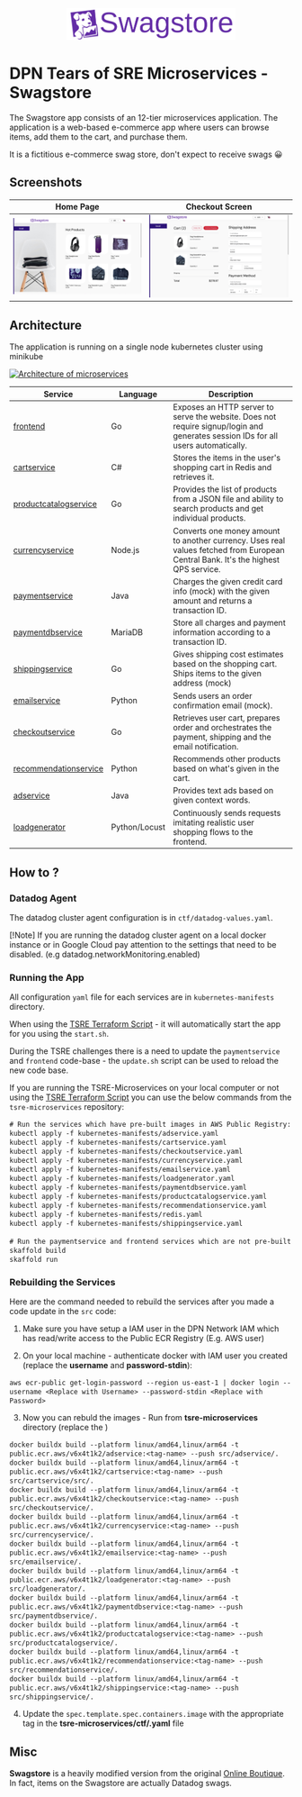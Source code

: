 

<p align="center">
<img src="src/frontend/static/icons/Swagstore-Logo.svg" width="300" alt="Swagstore" />
</p>

<!-- 
## Release 0.5.0 - multiarch (amd and arm support)
## Dec 2022


**Swagstore** is a fork of [Google Online Boutique](https://github.com/GoogleCloudPlatform/microservices-demo) which in turn is a cloud-first microservices demo application.

The app consists of an 11-tier microservices application. The application is a
web-based e-commerce app where users can browse items,
add them to the cart, and purchase them.
It is a ficticious ecommerce swag store, don't expect to receive swags :grinning:

**Google uses this application to demonstrate use of technologies like
Kubernetes/GKE, Istio, Stackdriver, and gRPC**. This application
works on any Kubernetes cluster, as well as Google
Kubernetes Engine. It’s **easy to deploy with little to no configuration**.

**At Datadog we use the app to experiment with APM, Tracing Libraries, Admission Controller and auto injection.
It is perfect as a playground if you want to play and instrument the microservices written in multiple languages.**

If you’re using this demo, please **★Star** this repository to show your interest!




## Features

- **[Kubernetes](https://kubernetes.io)/[GKE](https://cloud.google.com/kubernetes-engine/):**
  The app is designed to run on Kubernetes (both locally on "Docker for
  Desktop", as well as on the cloud with GKE).
- **[gRPC](https://grpc.io):** Microservices use a high volume of gRPC calls to
  communicate to each other.
- **[Istio](https://istio.io):** Application works on Istio service mesh.
- **[Cloud Operations (Stackdriver)](https://cloud.google.com/products/operations):** Many services
  are instrumented with **Profiling**, **Tracing** and **Debugging**. In
  addition to these, using Istio enables features like Request/Response
  **Metrics** and **Context Graph** out of the box. When it is running out of
  Google Cloud, this code path remains inactive.
- **[Skaffold](https://skaffold.dev):** Application
  is deployed to Kubernetes with a single command using Skaffold.
- **Synthetic Load Generation:** The application demo comes with a background
  job that creates realistic usage patterns on the website using
  [Locust](https://locust.io/) load generator.
  
  
## Deploy Swagstore Demo app

Do you have a running K8s cluster? If not either use Docker Desktop or Minikube or Kind or your K8s cluster or your GKE

Don't forget to install Git, Skaffold 2.0+ and kubectl. Check the prerequisites section above.

Launch a local Kubernetes cluster with one of the following tools:

## Option 1 - Local Cluster 

1. Launch a local Kubernetes cluster with one of the following tools:

    - To launch **Minikube** (tested with Ubuntu Linux). Please, ensure that the
       local Kubernetes cluster has at least:
        - 4 CPUs
        - 4.0 GiB memory
        - 32 GB disk space

      ```shell
      minikube start --cpus=4 --memory 4096 --disk-size 32g
      ```

    - To launch **Docker for Desktop** (tested with Mac/Windows). Go to Preferences:
        - choose “Enable Kubernetes”,
        - set CPUs to at least 3, and Memory to at least 6.0 GiB
        - on the "Disk" tab, set at least 32 GB disk space

    - To launch a **Kind** cluster:

      ```shell
      kind create cluster
      ```

2. Run `kubectl get nodes` to verify you're connected to the respective control plane.

3. Run `skaffold run` (first time will be slow, it can take ~20 minutes).
   This will build and deploy the application. If you need to rebuild the images
   automatically as you refactor the code, run `skaffold dev` command.
   
   
	**change the platform accordingly**
	
	**change the default-repo to point to your personal hub account
	if you want to use your own images or you can use mine**
	
	if you are on Mac M1 or M2 or you are on arm use the --platform accordingly

	  `skaffold run --default-repo docker.io/smazzone --platform=linux/arm64`
	
	if you are on a PC or an Intel-based Mac or you are on amd use the --platform accordingly
  
    `skaffold run --default-repo docker.io/smazzone --platform=linux/amd64`
   

4. Run `kubectl get pods` to verify the Pods are ready and running.

5. Docker Desktop should automatically provide the frontend at http://localhost:80
6. Minikube requires you to run a command to access the frontend service:
`minikube service frontend-external`
7. Kind does not provision an IP address for the service. You must run a port-forwarding process to access the frontend at http://localhost:8080:
`kubectl port-forward deployment/frontend 8080:8080` to forward a port to the frontend service.
9. Navigate to either http://localhost:80 or http://localhost:8080 to access the web frontend.


## Cleanup

If you've deployed the application with `skaffold run` command, you can run
`skaffold delete` to clean up the deployed resources.

  
## Option 2: Google Kubernetes Engine (GKE)

> 💡 Recommended if you're using Google Cloud Platform and want to try it on
> a realistic cluster. **Note**: If your cluster has Workload Identity enabled, 
> [see these instructions](https://cloud.google.com/kubernetes-engine/docs/how-to/workload-identity#enable)

1.  Create a Google Kubernetes Engine cluster and make sure `kubectl` is pointing
    to the cluster.

    ```sh
    gcloud services enable container.googleapis.com
    ```

    ```sh
    gcloud container clusters create demo --enable-autoupgrade \
        --enable-autoscaling --min-nodes=3 --max-nodes=10 --num-nodes=5 --zone=us-central1-a
    ```

    ```
    kubectl get nodes
    ```

2.  Enable Google Container Registry (GCR) on your GCP project and configure the
    `docker` CLI to authenticate to GCR:

    ```sh
    gcloud services enable containerregistry.googleapis.com
    ```

    ```sh
    gcloud auth configure-docker -q
    ```

3.  In the root of this repository, run `skaffold run --default-repo=gcr.io/[PROJECT_ID]`,
    where [PROJECT_ID] is your GCP project ID.

    This command:

    - builds the container images
    - pushes them to GCR
    - applies the `./kubernetes-manifests` deploying the application to
      Kubernetes.

    **Troubleshooting:** If you get "No space left on device" error on Google
    Cloud Shell, you can build the images on Google Cloud Build: [Enable the
    Cloud Build
    API](https://console.cloud.google.com/flows/enableapi?apiid=cloudbuild.googleapis.com),
    then run `skaffold run -p gcb --default-repo=gcr.io/[PROJECT_ID]` instead.

4.  Find the IP address of your application, then visit the application on your
    browser to confirm installation.

        kubectl get service frontend-external

## Local Development

If you would like to contribute features or fixes to this app, see the [Development Guide](/docs/development-guide.md) on how to build this demo locally.

---
-->

# DPN Tears of SRE Microservices - Swagstore

The Swagstore app consists of an 12-tier microservices application. The application is a web-based e-commerce app where users can browse items, add them to the cart, and purchase them.

It is a fictitious e-commerce swag store, don't expect to receive swags :grinning:

## Screenshots

| Home Page                                                                                                         | Checkout Screen                                                                                                    |
| ----------------------------------------------------------------------------------------------------------------- | ------------------------------------------------------------------------------------------------------------------ |
| [![Screenshot of store homepage](./ctf/static/online-boutique-frontend-1.png)](./ctf/static/online-boutique-frontend-1.png) | [![Screenshot of checkout screen](./ctf/static/online-boutique-frontend-2.png)](./ctf/static/online-boutique-frontend-2.png) |


## Architecture

The application is running on a single node kubernetes cluster using minikube

[![Architecture of
microservices](./ctf/static/arch.png)](./ctf/static/arch.png)


| Service                                              | Language      | Description                                                                                                                       |
| ---------------------------------------------------- | ------------- | --------------------------------------------------------------------------------------------------------------------------------- |
| [frontend](./src/frontend)                           | Go            | Exposes an HTTP server to serve the website. Does not require signup/login and generates session IDs for all users automatically. |
| [cartservice](./src/cartservice)                     | C#            | Stores the items in the user's shopping cart in Redis and retrieves it.                                                           |
| [productcatalogservice](./src/productcatalogservice) | Go            | Provides the list of products from a JSON file and ability to search products and get individual products.                        |
| [currencyservice](./src/currencyservice)             | Node.js       | Converts one money amount to another currency. Uses real values fetched from European Central Bank. It's the highest QPS service. |
| [paymentservice](./src/paymentservice)               | Java          | Charges the given credit card info (mock) with the given amount and returns a transaction ID.                                     |
| [paymentdbservice](./src/paymentdbservice)               | MariaDB | Store all charges and payment information according to a transaction ID.   
| [shippingservice](./src/shippingservice)             | Go            | Gives shipping cost estimates based on the shopping cart. Ships items to the given address (mock)                                 |
| [emailservice](./src/emailservice)                   | Python        | Sends users an order confirmation email (mock).                                                                                   |
| [checkoutservice](./src/checkoutservice)             | Go            | Retrieves user cart, prepares order and orchestrates the payment, shipping and the email notification.                            |
| [recommendationservice](./src/recommendationservice) | Python        | Recommends other products based on what's given in the cart.                                                                      |
| [adservice](./src/adservice)                         | Java          | Provides text ads based on given context words.                                                                                   |
| [loadgenerator](./src/loadgenerator)                 | Python/Locust | Continuously sends requests imitating realistic user shopping flows to the frontend.                                              |


## How to ?

### Datadog Agent
The datadog cluster agent configuration is in `ctf/datadog-values.yaml`. 

[!Note] If you are running the datadog cluster agent on a local docker instance or in Google Cloud pay attention to the settings that need to be disabled. (e.g datadog.networkMonitoring.enabled)

### Running the App 
All configuration `yaml` file for each services are in `kubernetes-manifests` directory.

When using the [TSRE Terraform Script](https://github.com/DataDog/trse-terraform) - it will automatically start the app for you using the `start.sh`.

During the TSRE challenges there is a need to update the `paymentservice` and `frontend` code-base - the `update.sh` script can be used to reload the new code base. 

If you are running the TSRE-Microservices on your local computer or not using the [TSRE Terraform Script](https://github.com/DataDog/trse-terraform) you can use the below commands from the `tsre-microservices` repository: 

```
# Run the services which have pre-built images in AWS Public Registry:
kubectl apply -f kubernetes-manifests/adservice.yaml
kubectl apply -f kubernetes-manifests/cartservice.yaml
kubectl apply -f kubernetes-manifests/checkoutservice.yaml
kubectl apply -f kubernetes-manifests/currencyservice.yaml
kubectl apply -f kubernetes-manifests/emailservice.yaml
kubectl apply -f kubernetes-manifests/loadgenerator.yaml
kubectl apply -f kubernetes-manifests/paymentdbservice.yaml
kubectl apply -f kubernetes-manifests/productcatalogservice.yaml
kubectl apply -f kubernetes-manifests/recommendationservice.yaml
kubectl apply -f kubernetes-manifests/redis.yaml
kubectl apply -f kubernetes-manifests/shippingservice.yaml

# Run the paymentservice and frontend services which are not pre-built
skaffold build 
skaffold run
```

### Rebuilding the Services

Here are the command needed to rebuild the services after you made a code update in the `src` code:
1. Make sure you have setup a IAM user in the DPN Network IAM which has read/write access to the Public ECR Registry (E.g. AWS user)

2. On your local machine - authenticate docker with IAM user you created (replace the **username** and **password-stdin**):
```
aws ecr-public get-login-password --region us-east-1 | docker login --username <Replace with Username> --password-stdin <Replace with Password>
```

3. Now you can rebuld the images - Run from **tsre-microservices** directory (replace the <tag-name>)
```
docker buildx build --platform linux/amd64,linux/arm64 -t public.ecr.aws/v6x4t1k2/adservice:<tag-name> --push src/adservice/.
docker buildx build --platform linux/amd64,linux/arm64 -t public.ecr.aws/v6x4t1k2/cartservice:<tag-name> --push src/cartservice/src/.
docker buildx build --platform linux/amd64,linux/arm64 -t public.ecr.aws/v6x4t1k2/checkoutservice:<tag-name> --push src/checkoutservice/.
docker buildx build --platform linux/amd64,linux/arm64 -t public.ecr.aws/v6x4t1k2/currencyservice:<tag-name> --push src/currencyservice/.
docker buildx build --platform linux/amd64,linux/arm64 -t public.ecr.aws/v6x4t1k2/emailservice:<tag-name> --push src/emailservice/.
docker buildx build --platform linux/amd64,linux/arm64 -t public.ecr.aws/v6x4t1k2/loadgenerator:<tag-name> --push src/loadgenerator/.
docker buildx build --platform linux/amd64,linux/arm64 -t public.ecr.aws/v6x4t1k2/paymentdbservice:<tag-name> --push src/paymentdbservice/.
docker buildx build --platform linux/amd64,linux/arm64 -t public.ecr.aws/v6x4t1k2/productcatalogservice:<tag-name> --push src/productcatalogservice/.
docker buildx build --platform linux/amd64,linux/arm64 -t public.ecr.aws/v6x4t1k2/recommendationservice:<tag-name> --push src/recommendationservice/.
docker buildx build --platform linux/amd64,linux/arm64 -t public.ecr.aws/v6x4t1k2/shippingservice:<tag-name> --push src/shippingservice/.
```

4. Update the `spec.template.spec.containers.image` with the appropriate tag in the **tsre-microservices/ctf/<servicename>.yaml** file 

## Misc

**Swagstore** is a heavily modified version from the original [Online Boutique](https://github.com/GoogleCloudPlatform/microservices-demo). In fact, items on the Swagstore are actually Datadog swags.

